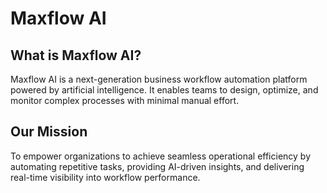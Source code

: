 # Maxflow AI

## What is Maxflow AI?
Maxflow AI is a next-generation business workflow automation platform powered by artificial intelligence. It enables teams to design, optimize, and monitor complex processes with minimal manual effort.

## Our Mission
To empower organizations to achieve seamless operational efficiency by automating repetitive tasks, providing AI-driven insights, and delivering real-time visibility into workflow performance.
